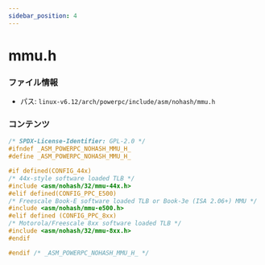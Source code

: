 ```yaml
---
sidebar_position: 4
---
```

# mmu.h

### ファイル情報

- パス: `linux-v6.12/arch/powerpc/include/asm/nohash/mmu.h`

### コンテンツ

```h
/* SPDX-License-Identifier: GPL-2.0 */
#ifndef _ASM_POWERPC_NOHASH_MMU_H_
#define _ASM_POWERPC_NOHASH_MMU_H_

#if defined(CONFIG_44x)
/* 44x-style software loaded TLB */
#include <asm/nohash/32/mmu-44x.h>
#elif defined(CONFIG_PPC_E500)
/* Freescale Book-E software loaded TLB or Book-3e (ISA 2.06+) MMU */
#include <asm/nohash/mmu-e500.h>
#elif defined (CONFIG_PPC_8xx)
/* Motorola/Freescale 8xx software loaded TLB */
#include <asm/nohash/32/mmu-8xx.h>
#endif

#endif /* _ASM_POWERPC_NOHASH_MMU_H_ */

```
